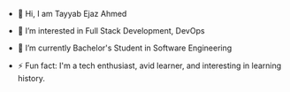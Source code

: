 - 👋 Hi, I am Tayyab Ejaz Ahmed
- 👀 I’m interested in Full Stack Development, DevOps
- 🌱 I’m currently Bachelor's Student in Software Engineering
  
- ⚡ Fun fact: I'm a tech enthusiast, avid learner, and interesting in learning history.

<!---
TEA-14/TEA-14 is a ✨ special ✨ repository because its `README.md` (this file) appears on your GitHub profile.
You can click the Preview link to take a look at your changes.
--->

